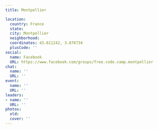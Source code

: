 ```yaml
---
title: Montpellier

location:
  country: France
  state: 
  city: Montpellier
  neighborhood: 
  coordinates: 43.611242, 3.876734
  plusCode: ''
social:
  name: Facebook
  URL: https://www.facebook.com/groups/free.code.camp.montpellier
chat:
  name: ''
  URL: ''
event:
  name: ''
  URL: ''
leaders:
- name: ''
  URL: ''
photos:
  old: 
  cover: ''
---
```


